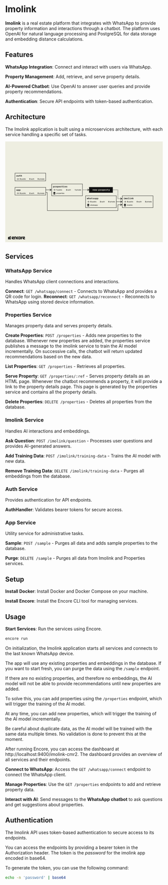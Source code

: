 # Imolink

**Imolink** is a real estate platform that integrates with WhatsApp to provide property information and interactions through a chatbot. The platform uses OpenAI for natural language processing and PostgreSQL for data storage and embedding distance calculations.

## Features

**WhatsApp Integration**: Connect and interact with users via WhatsApp.

**Property Management**: Add, retrieve, and serve property details.

**AI-Powered Chatbot**: Use OpenAI to answer user queries and provide property recommendations.

**Authentication**: Secure API endpoints with token-based authentication.

## Architecture

The Imolink application is built using a microservices architecture, with each service handling a specific set of tasks.

![encore-flow](./docs/encore-flow.png)

## Services

### WhatsApp Service

Handles WhatsApp client connections and interactions.

**Connect**: `GET /whatsapp/connect` - Connects to WhatsApp and provides a QR code for login.
**Reconnect**: `GET /whatsapp/reconnect` - Reconnects to WhatsApp using stored device information.

### Properties Service

Manages property data and serves property details.

**Create Properties**: `POST /properties` - Adds new properties to the database. Whenever new properties are added, the properties service publishes a message to the imolink service to train the AI model incrementally. On successive calls, the chatbot will return updated recommendations based on the new data.

**List Properties**: `GET /properties` - Retrieves all properties.

**Serve Property**: `GET /properties/:ref` - Serves property details as an HTML page.
Whenever the chatbot recommends a property, it will provide a link to the property details page. This page is generated by the properties service and contains all the property details.

**Delete Properties**: `DELETE /properties` - Deletes all properties from the database.

### Imolink Service

Handles AI interactions and embeddings.

**Ask Question**: `POST /imolink/question` - Processes user questions and provides AI-generated answers.

**Add Training Data**: `POST /imolink/training-data` - Trains the AI model with new data.

**Remove Training Data**: `DELETE /imolink/training-data` - Purges all embeddings from the database.

### Auth Service

Provides authentication for API endpoints.

**AuthHandler**: Validates bearer tokens for secure access.

### App Service

Utility service for administrative tasks.

**Sample**: `POST /sample` - Purges all data and adds sample properties to the database.

**Purge**: `DELETE /sample` - Purges all data from Imolink and Properties services.

## Setup

**Install Docker**: Install Docker and Docker Compose on your machine.

**Install Encore**: Install the Encore CLI tool for managing services.

## Usage

**Start Services**: Run the services using Encore.

```bash
encore run
```

On initialization, the Imolink application starts all services and connects to the last known WhatsApp device.

The app will use any existing properties and embeddings in the database. If you want to start fresh, you can purge the data using the `/sample` endpoint.

If there are no existing properties, and therefore no embeddings, the AI model will not be able to provide recommendations until new properties are added.

To solve this, you can add properties using the `/properties` endpoint, which will trigger the training of the AI model.

At any time, you can add new properties, which will trigger the training of the AI model incrementally.

Be careful about duplicate data, as the AI model will be trained with the same data multiple times. No validation is done to prevent this at the moment.

After running Encore, you can access the dashboard at http://localhost:9400/imolink-cmr2. The dashboard provides an overview of all services and their endpoints.

**Connect to WhatsApp**: Access the `GET /whatsapp/connect` endpoint to connect the WhatsApp client.

**Manage Properties**: Use the `GET /properties` endpoints to add and retrieve property data.

**Interact with AI**: Send messages to the **WhatsApp chatbot** to ask questions and get suggestions about properties.

## Authentication

The Imolink API uses token-based authentication to secure access to its endpoints.

You can access the endpoints by providing a bearer token in the Authorization header. The token is the *password* for the imolink app encoded in base64.

To generate the token, you can use the following command:

```bash
echo -n 'password' | base64
```
